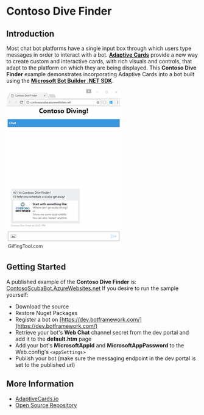 # Contoso Dive Finder

## Introduction 

Most chat bot platforms have a single input box through which users type messages in order to interact with a bot.  [**Adaptive Cards**](http://adaptivecards.io/) provide a new way to create custom and interactive cards, with rich visuals and controls, that adapt to the platform on which they are being displayed.  This **Contoso Dive Finder** example demonstrates incorporating Adaptive Cards into a bot built using the [**Microsoft Bot Builder .NET SDK**](https://github.com/Microsoft/BotBuilder).  

![Walk THrough](WalkThrough.gif "Visual Walk Through")

## Getting Started

A published example of the **Contoso Dive Finder** is: [ContosoScubaBot.AzureWebsites.net](https://contososcubabot.azurewebsites.net)  If you desire to run the sample yourself: 

* Download the source
* Restore Nuget Packages
* Register a bot on [https://dev.botframework.com/](https://dev.botframework.com/)
* Retrieve your bot's **Web Chat** channel secret from the dev portal and add it to the **default.htm** page
* Add your bot's **MicrosoftAppId** and **MicrosoftAppPassword** to the Web.config's `<appSettings>` 
* Publish your bot (make sure the messaging endpoint in the dev portal is set to the published url)

## More Information

- [AdaptiveCards.io](http://adaptivecards.io)
- [Open Source Repository](https://github.com/Microsoft/AdaptiveCards)